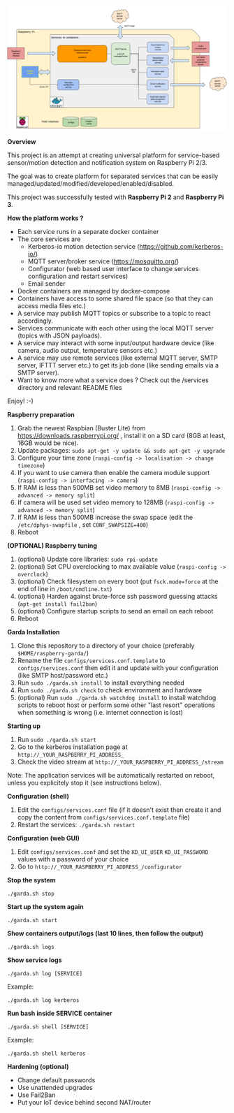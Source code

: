 ![Overall diagram](./docs/images/kerberos-flow.png "Dockerized KerberosIO flow")

**Overview**

This project is an attempt at creating universal platform for service-based sensor/motion detection and notification system on Raspberry Pi 2/3.

The goal was to create platform for separated services that can be easily managed/updated/modified/developed/enabled/disabled.

This project was successfully tested with **Raspberry Pi 2** and **Raspberry Pi 3**.

**How the platform works ?**

* Each service runs in a separate docker container
* The core services are
  * Kerberos-io motion detection service (https://github.com/kerberos-io/)
  * MQTT server/broker service (https://mosquitto.org/)
  * Configurator (web based user interface to change services configuration and restart services)
  * Email sender 
* Docker containers are managed by docker-compose
* Containers have access to some shared file space (so that they can access media files etc.) 
* A service may publish MQTT topics or subscribe to a topic to react accordingly. 
* Services communicate with each other using the local MQTT server (topics with JSON payloads).
* A service may interact with some input/output hardware device (like camera, audio output, temperature sensors etc.) 
* A service may use remote services (like external MQTT server, SMTP server, IFTTT server etc.) to get its job done (like sending emails via a SMTP server).
* Want to know more what a service does ? Check out the /services directory and relevant README files

Enjoy! :-)
 

**Raspberry preparation**

1. Grab the newest Raspbian (Buster Lite) from https://downloads.raspberrypi.org/ , install it on a SD card (8GB at least, 16GB would be nice).
1. Update packages: `sudo apt-get -y update && sudo apt-get -y upgrade` 
1. Configure your time zone (`raspi-config -> localisation -> change timezone`)
1. If you want to use camera then enable the camera module support (`raspi-config -> interfacing -> camera`)
1. If RAM is less than 500MB set video memory to 8MB (`raspi-config -> advanced -> memory split`)
1. If camera will be used set video memory to 128MB (`raspi-config -> advanced -> memory split`)
1. If RAM is less than 500MB increase the swap space (edit the `/etc/dphys-swapfile` , set `CONF_SWAPSIZE=400`)
1. Reboot

**(OPTIONAL) Raspberry tuning**
1. (optional) Update core libraries: `sudo rpi-update` 
1. (optional) Set CPU overclocking to max available value (`raspi-config -> overclock`)
1. (optional) Check filesystem on every boot (put `fsck.mode=force` at the end of line in `/boot/cmdline.txt`) 
1. (optional) Harden against brute-force ssh password guessing attacks (`apt-get install fail2ban`) 
1. (optional) Configure startup scripts to send an email on each reboot
1. Reboot

**Garda Installation**

1. Clone this repository to a directory of your choice (preferably `$HOME/raspberry-garda/`)
1. Rename the file `configs/services.conf.template` to `configs/services.conf` then edit it and update with your configuration (like SMTP host/password etc.)
1. Run `sudo ./garda.sh install` to install everything needed
1. Run `sudo ./garda.sh check` to check environment and hardware
1. (optional) Run `sudo ./garda.sh watchdog install` to install watchdog scripts to reboot host or perform some other "last resort" operations when something is wrong (i.e. internet connection is lost)


**Starting up**

1. Run `sudo ./garda.sh start`
1. Go to the kerberos installation page at `http://_YOUR_RASPBERRY_PI_ADDRESS_`
1. Check the video stream at `http://_YOUR_RASPBERRY_PI_ADDRESS_/stream`

Note: The application services will be automatically restarted on reboot, unless you explicitely stop it (see instructions below).

**Configuration (shell)**

1. Edit the `configs/services.conf` file (if it doesn't exist then create it and copy the content from `configs/services.conf.template` file)
1. Restart the services:
  `./garda.sh restart`

**Configuration (web GUI)**

1. Edit `configs/services.conf` and set the `KD_UI_USER` `KD_UI_PASSWORD` values with a password of your choice
1. Go to `http://_YOUR_RASPBERRY_PI_ADDRESS_/configurator`   

**Stop the system**
`````
./garda.sh stop 
`````

**Start up the system again**
`````
./garda.sh start 
`````

**Show containers output/logs (last 10 lines, then follow the output)**
`````
./garda.sh logs
`````

**Show service logs**
`````
./garda.sh log [SERVICE]
`````
Example:
`````
./garda.sh log kerberos
`````


**Run bash inside SERVICE container**
`````
./garda.sh shell [SERVICE]
`````
Example:
`````
./garda.sh shell kerberos
`````

**Hardening (optional)**

* Change default passwords
* Use unattended upgrades
* Use Fail2Ban 
* Put your IoT device behind second NAT/router 

